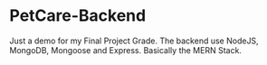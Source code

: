 # PetCare-Backend

Just a demo for my Final Project Grade. The backend use NodeJS, MongoDB, Mongoose and Express. Basically the MERN Stack.
